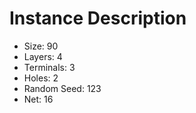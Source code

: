 # Instance Description

* Size: 90
* Layers: 4
* Terminals: 3
* Holes: 2
* Random Seed: 123
* Net: 16
